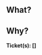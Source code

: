 <!-- 
To link the branch/PR to a Jira issue either
1. (preferred) add the issue key to the name of your branch (e.g. GRW-123/fix/some-annoying-bug)
2. prefix your PR title with it

Also, if applicable, include whether this is a Fix, Feature or Chore.

Example PR title: GRW-123 / Feature / Awesome new thing
-->

## What?

<!-- What changes are made? If there are many changes, a list might be a good format. -->


## Why?

<!-- Why are these changes made? -->



**Ticket(s): []**
<!-- If there is a Jira issue, add the key (e.g. GRW-123) between the brackets, and a link to that issue will automatically be created. -->


<!-- If it makes sense, add screenshots and/or screen recordings below, with headlines and/or descriptions if needed. -->
<!--
## Screenshots / recordings 
-->

<!-- Finally, you can create a review app on Heroku to make it easier to review and/or get input from the design team before merging. -->
<!--
### [Review app]()
-->

